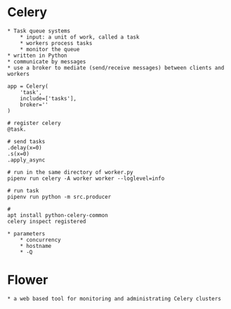 

# Celery
    * Task queue systems
        * input: a unit of work, called a task
        * workers process tasks
        * monitor the queue 
    * written in Python
    * communicate by messages
    * use a broker to mediate (send/receive messages) between clients and workers

    app = Celery(
        'task',
        include=['tasks'],
        broker=''
    )

    # register celery
    @task.

    # send tasks 
    .delay(x=0)
    .s(x=0)
    .apply_async

    # run in the same directory of worker.py
    pipenv run celery -A worker worker --loglevel=info

    # run task
    pipenv run python -m src.producer

    # 
    apt install python-celery-common
    celery inspect registered

    * parameters
        * concurrency
        * hostname
        * -Q

# Flower
    * a web based tool for monitoring and administrating Celery clusters